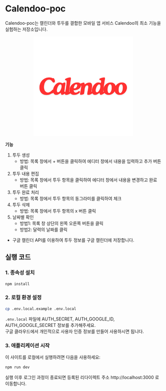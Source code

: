 # Calendoo-poc
Calendoo-poc는 캘린더와 투두를 결합한 모바일 앱 서비스 Calendoo의 최소 기능을 실험하는 저장소입니다.

<div align="center">
    <img src="./public/logo-prof-ver-red.png" alt="서비스 로고" width="320" height="320">
</div>


**기능**



1. 투두 생성
   - 방법: 목록 창에서 + 버튼을 클릭하여 에디터 창에서 내용을 입력하고 추가 버튼 클릭
2. 투두 내용 편집
   - 방법: 목록 창에서 투두 항목을 클릭하여 에디터 창에서 내용을 변경하고 완료 버튼 클릭
3. 투두 완료 처리
   - 방법: 목록 창에서 투두 항목의 동그라미를 클릭하여 체크
4. 투두 삭제
   - 방법: 목록 창에서 투두 항목의 x 버튼 클릭
5. 날짜별 확인
   - 방법1: 목록 창 상단의 왼쪽 오른쪽 버튼을 클릭
   - 방법2: 달력의 날짜를 클릭

- 구글 캘린더 API를 이용하여 투두 정보를 구글 캘린더에 저장합니다.  

## 실행 코드
### 1. 종속성 설치
```sh
npm install
```

### 2. 로컬 환경 설정
```sh
cp .env.local.example .env.local
```

```.env.local``` 파일에 AUTH_SECRET, AUTH_GOOGLE_ID, AUTH_GOOGLE_SECRET 정보를 추가해주세요.
<br />
구글 클라우드에서 개인적으로 사용자 인증 정보를 만들어 사용하시면 됩니다.




### 3. 애플리케이션 시작

이 사이트를 로컬에서 실행하려면 다음을 사용하세요:

```sh
npm run dev
```
실행 이후 로그인 과정이 종료되면 등록된 리다이렉트 주소 http://localhost:3000 로 이동합니다.


